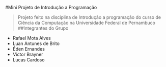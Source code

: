 #Mini Projeto de Introdução a Programação
 >Projeto feito na disciplina de Introdução a programação do curso de Ciência da Computação na Universidade Federal de Pernambuco
##Integrantes do Grupo
  * Rafael Mota Alves
  * Luan Antunes de Brito
  * Éden Ernandes
  * Victor Brayner
  * Lucas Cardoso
